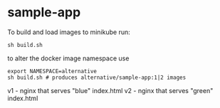 # sample-app

To build and load images to minikube run:

```sh build.sh```

to alter the docker image namespace use 

```
export NAMESPACE=alternative
sh build.sh # produces alternative/sample-app:1|2 images
```

v1 - nginx that serves "blue" index.html 
v2 - nginx that serves "green" index.html
